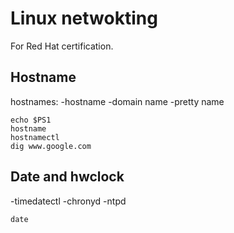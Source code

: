 # Linux netwokting

For Red Hat certification.

## Hostname

hostnames:
-hostname
-domain name
-pretty name

~~~
echo $PS1
hostname
hostnamectl
dig www.google.com
~~~


## Date and hwclock

-timedatectl
-chronyd
-ntpd

~~~
date

~~~